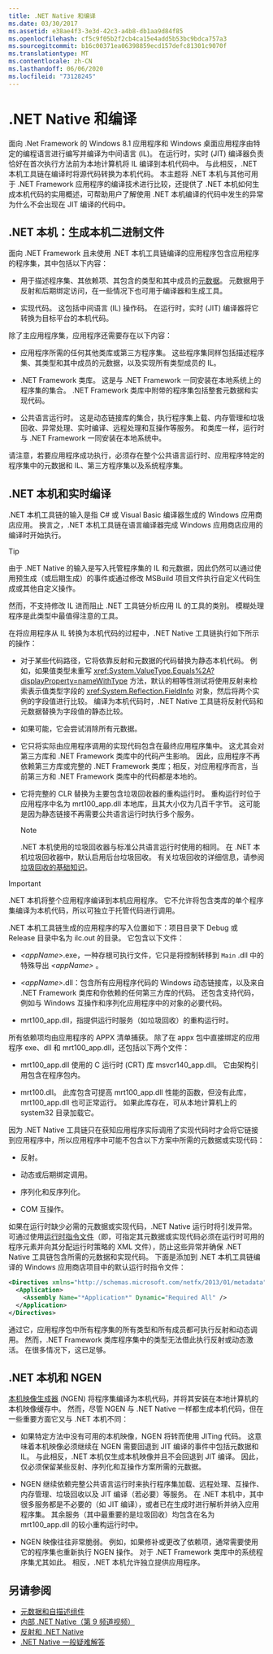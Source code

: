 ```yaml
---
title: .NET Native 和编译
ms.date: 03/30/2017
ms.assetid: e38ae4f3-3e3d-42c3-a4b8-db1aa9d84f85
ms.openlocfilehash: cf5c9f05b2f2cb4ca15e4add5b53bc9bdca757a3
ms.sourcegitcommit: b16c00371ea06398859ecd157defc81301c9070f
ms.translationtype: MT
ms.contentlocale: zh-CN
ms.lasthandoff: 06/06/2020
ms.locfileid: "73128245"
---
```

# <a name="net-native-and-compilation"></a>.NET Native 和编译

面向 .Net Framework 的 Windows 8.1 应用程序和 Windows 桌面应用程序由特定的编程语言进行编写并编译为中间语言 (IL)。 在运行时，实时 (JIT) 编译器负责恰好在首次执行方法前为本地计算机将 IL 编译到本机代码中。 与此相反，.NET 本机工具链在编译时将源代码转换为本机代码。 本主题将 .NET 本机与其他可用于 .NET Framework 应用程序的编译技术进行比较，还提供了 .NET 本机如何生成本机代码的实用概述，可帮助用户了解使用 .NET 本机编译的代码中发生的异常为什么不会出现在 JIT 编译的代码中。

## <a name="net-native-generating-native-binaries"></a>.NET 本机：生成本机二进制文件

面向 .NET Framework 且未使用 .NET 本机工具链编译的应用程序包含应用程序的程序集，其中包括以下内容：

- 用于描述程序集、其依赖项、其包含的类型和其中成员的[元数据](../../standard/metadata-and-self-describing-components.md)。 元数据用于反射和后期绑定访问，在一些情况下也可用于编译器和生成工具。

- 实现代码。 这包括中间语言 (IL) 操作码。 在运行时，实时 (JIT) 编译器将它转换为目标平台的本机代码。

 除了主应用程序集，应用程序还需要存在以下内容：

- 应用程序所需的任何其他类库或第三方程序集。 这些程序集同样包括描述程序集、其类型和其中成员的元数据，以及实现所有类型成员的 IL。

- .NET Framework 类库。 这是与 .NET Framework 一同安装在本地系统上的程序集的集合。 .NET Framework 类库中附带的程序集包括整套元数据和实现代码。

- 公共语言运行时。 这是动态链接库的集合，执行程序集上载、内存管理和垃圾回收、异常处理、实时编译、远程处理和互操作等服务。 和类库一样，运行时与 .NET Framework 一同安装在本地系统中。

请注意，若要应用程序成功执行，必须存在整个公共语言运行时、应用程序特定的程序集中的元数据和 IL、第三方程序集以及系统程序集。

## <a name="net-native-and-just-in-time-compilation"></a>.NET 本机和实时编译

.NET 本机工具链的输入是指 C# 或 Visual Basic 编译器生成的 Windows 应用商店应用。 换言之，.NET 本机工具链在语言编译器完成 Windows 应用商店应用的编译时开始执行。

> [!TIP]
> 由于 .NET Native 的输入是写入托管程序集的 IL 和元数据，因此仍然可以通过使用预生成（或后期生成）的事件或通过修改 MSBuild 项目文件执行自定义代码生成或其他自定义操作。
>
> 然而，不支持修改 IL 进而阻止 .NET 工具链分析应用 IL 的工具的类别。 模糊处理程序是此类型中最值得注意的工具。

在将应用程序从 IL 转换为本机代码的过程中，.NET Native 工具链执行如下所示的操作：

- 对于某些代码路径，它将依靠反射和元数据的代码替换为静态本机代码。 例如，如果值类型未重写 <xref:System.ValueType.Equals%2A?displayProperty=nameWithType> 方法，默认的相等性测试将使用反射来检索表示值类型字段的 <xref:System.Reflection.FieldInfo> 对象，然后将两个实例的字段值进行比较。 编译为本机代码时，.NET Native 工具链将反射代码和元数据替换为字段值的静态比较。

- 如果可能，它会尝试消除所有元数据。

- 它只将实际由应用程序调用的实现代码包含在最终应用程序集中。 这尤其会对第三方库和 .NET Framework 类库中的代码产生影响。 因此，应用程序不再依赖第三方库或完整的 .NET Framework 类库；相反，对应用程序而言，当前第三方和 .NET Framework 类库中的代码都是本地的。

- 它将完整的 CLR 替换为主要包含垃圾回收器的重构运行时。 重构运行时位于应用程序中名为 mrt100_app.dll 本地库，且其大小仅为几百千字节。 这可能是因为静态链接不再需要公共语言运行时执行多个服务。

  > [!NOTE]
  > .NET 本机使用的垃圾回收器与标准公共语言运行时使用的相同。 在 .NET 本机垃圾回收器中，默认启用后台垃圾回收。 有关垃圾回收的详细信息，请参阅[垃圾回收的基础知识](../../standard/garbage-collection/fundamentals.md)。

> [!IMPORTANT]
> .NET 本机将整个应用程序编译到本机应用程序。 它不允许将包含类库的单个程序集编译为本机代码，所以可独立于托管代码进行调用。

.NET 本机工具链生成的应用程序的写入位置如下：项目目录下 Debug 或 Release 目录中名为 ilc.out 的目录。 它包含以下文件：

- *\<appName>*.exe，一种存根可执行文件，它只是将控制转移到 `Main` .dll 中的特殊导出 *\<appName>* 。

- *\<appName>*.dll：包含所有应用程序代码的 Windows 动态链接库，以及来自 .NET Framework 类库和你依赖的任何第三方库的代码。  还包含支持代码，例如与 Windows 互操作和序列化应用程序中的对象的必要代码。

- mrt100_app.dll，指提供运行时服务（如垃圾回收）的重构运行时。

 所有依赖项均由应用程序的 APPX 清单捕获。  除了在 appx 包中直接绑定的应用程序 exe、dll 和 mrt100_app.dll，还包括以下两个文件：

- mrt100_app.dll 使用的 C 运行时 (CRT) 库 msvcr140_app.dll。 它由架构引用包含在程序包内。

- mrt100.dll。 此库包含可提高 mrt100_app.dll 性能的函数，但没有此库，mrt100_app.dll 也可正常运行。 如果此库存在，可从本地计算机上的 system32 目录加载它。

因为 .NET Native 工具链只在获知应用程序实际调用了实现代码时才会将它链接到应用程序中，所以应用程序中可能不包含以下方案中所需的元数据或实现代码：

- 反射。

- 动态或后期绑定调用。

- 序列化和反序列化。

- COM 互操作。

如果在运行时缺少必需的元数据或实现代码，.NET Native 运行时将引发异常。 可通过使用[运行时指令文件](runtime-directives-rd-xml-configuration-file-reference.md)（即，可指定其元数据或实现代码必须在运行时可用的程序元素并向其分配运行时策略的 XML 文件），防止这些异常并确保 .NET Native 工具链包含所需的元数据和实现代码。 下面是添加到 .NET 本机工具链编译的 Windows 应用商店项目中的默认运行时指令文件：

```xml
<Directives xmlns="http://schemas.microsoft.com/netfx/2013/01/metadata">
  <Application>
    <Assembly Name="*Application*" Dynamic="Required All" />
  </Application>
</Directives>
```

通过它，应用程序包中所有程序集的所有类型和所有成员都可执行反射和动态调用。 然而，.NET Framework 类库程序集中的类型无法借此执行反射或动态激活。 在很多情况下，这已足够。

## <a name="net-native-and-ngen"></a>.NET 本机和 NGEN

[本机映像生成器](../tools/ngen-exe-native-image-generator.md) (NGEN) 将程序集编译为本机代码，并将其安装在本地计算机的本机映像缓存中。 然而，尽管 NGEN 与 .NET Native 一样都生成本机代码，但在一些重要方面它又与 .NET 本机不同：

- 如果特定方法中没有可用的本机映像，NGEN 将转而使用 JITing 代码。 这意味着本机映像必须继续在 NGEN 需要回退到 JIT 编译的事件中包括元数据和 IL。 与此相反，.NET 本机仅生成本机映像并且不会回退到 JIT 编译。 因此，仅必须保留某些反射、序列化和互操作方案所需的元数据。

- NGEN 继续依赖完整公共语言运行时来执行程序集加载、远程处理、互操作、内存管理、垃圾回收以及 JIT 编译（若必要）等服务。 在 .NET 本机中，其中很多服务都是不必要的（如 JIT 编译），或者已在生成时进行解析并纳入应用程序集。 其余服务（其中最重要的是垃圾回收）均包含在名为 mrt100_app.dll 的较小重构运行时中。

- NGEN 映像往往非常脆弱。 例如，如果修补或更改了依赖项，通常需要使用它的程序集也重新执行 NGEN 操作。 对于 .NET Framework 类库中的系统程序集尤其如此。 相反，.NET 本机允许独立提供应用程序。

## <a name="see-also"></a>另请参阅

- [元数据和自描述组件](../../standard/metadata-and-self-describing-components.md)
- [内部 .NET Native（第 9 频道视频）](https://channel9.msdn.com/Shows/Going+Deep/Inside-NET-Native)
- [反射和 .NET Native](reflection-and-net-native.md)
- [.NET Native 一般疑难解答](net-native-general-troubleshooting.md)
